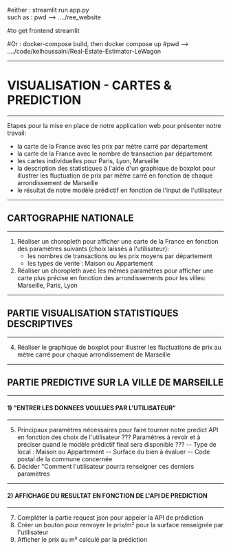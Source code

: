 #either : streamlit run app.py  
    such as : pwd --> ..../ree_website
    
   #to get frontend streamlit
    
#Or : docker-compose build, then docker compose up
#pwd --> ..../code/kelhoussaini/Real-Estate-Estimator-LeWagon

-------------------------------------
# VISUALISATION - CARTES & PREDICTION
-------------------------------------
Etapes pour la mise en place de notre application web pour présenter notre travail:
  - la carte de la France avec les prix par mètre carré par département
  - la carte de la France avec le nombre de transaction par département
  - les cartes individuelles pour Paris, Lyon, Marseille
  - la description des statistiques à l'aide d'un graphique de boxplot pour illustrer les fluctuation de prix par mètre carré en fonction de chaque arrondissement de Marseille
  - le résultat de notre modèle prédictif en fonction de l'input de l'utilisateur

_________________________________________________________
## CARTOGRAPHIE NATIONALE
_________________________________________________________
1) Réaliser un choropleth pour afficher une carte de la France en fonction des paramètres suivants (choix laissés à l'utilisateur):
    - les nombres de transactions ou les prix moyens par département
    - les types de vente : Maison ou Appartement
2) Réaliser un choropleth avec les mêmes paramètres pour afficher une carte plus précise en fonction des arrondissements pour les villes: Marseille, Paris, Lyon

_________________________________________________________
## PARTIE VISUALISATION STATISTIQUES DESCRIPTIVES
_________________________________________________________
4) Réaliser le graphique de boxplot pour illustrer les fluctuations de prix au mètre carré pour chaque arrondissement de Marseille

_________________________________________________________
## PARTIE PREDICTIVE SUR LA VILLE DE MARSEILLE
_________________________________________________________
#### 1) "ENTRER LES DONNEES VOULUES PAR L'UTILISATEUR"
_________________________________________________________
5) Principaux paramètres nécessaires pour faire tourner notre predict API en fonction des choix de l'utilisateur
??? Paramètres à revoir et à préciser quand le modèle prédictif final sera disponible ???
-- Type de local : Maison ou Appartement
-- Surface du bien à évaluer
-- Code postal de la commune concernée
6) Décider "Comment l'utilisateur pourra renseigner ces derniers paramètres

_________________________________________________________
#### 2) AFFICHAGE DU RESULTAT EN FONCTION DE L'API DE PREDICTION
_________________________________________________________
7) Compléter la partie request json pour appeler la API de prédiction
6) Créer un bouton pour renvoyer le prix/m² pour la surface renseignée par l'utilisateur
8) Afficher le prix au m² calculé par la
prédiction
